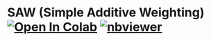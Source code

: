 # SAW (Simple Additive Weighting) <a href="https://colab.research.google.com/github/Pegah-Ardehkhani/Multi-Criteria-Decision-Making/blob/main/04.%20SAW/SAW.ipynb" target="_parent\"><img src="https://colab.research.google.com/assets/colab-badge.svg" alt="Open In Colab"/></a> [![nbviewer](https://img.shields.io/badge/render-nbviewer-orange.svg)](https://nbviewer.org/github/Pegah-Ardehkhani/Multi-Criteria-Decision-Making/blob/main/04.%20SAW/SAW.ipynb)
